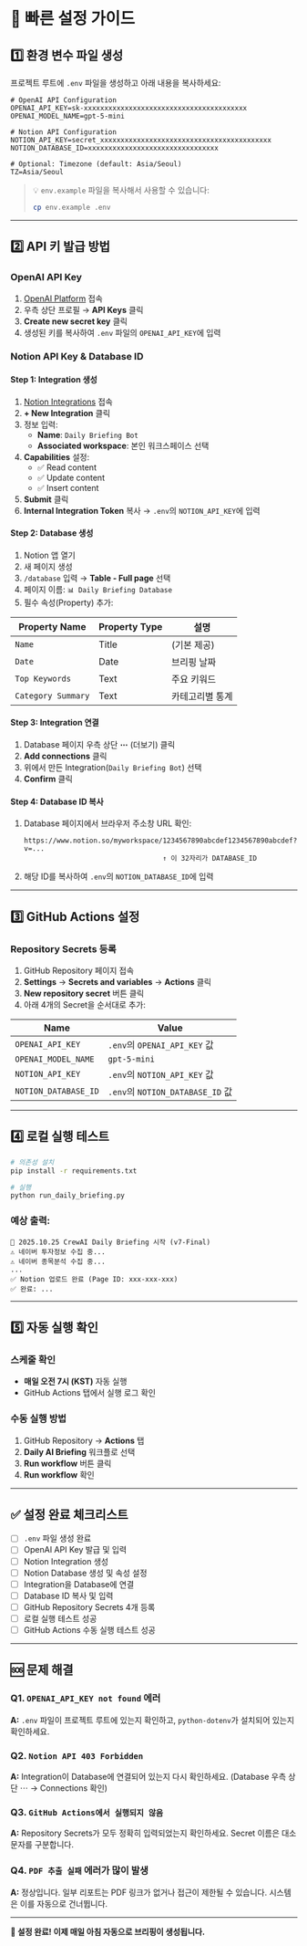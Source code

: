 # 🚀 빠른 설정 가이드

## 1️⃣ 환경 변수 파일 생성

프로젝트 루트에 `.env` 파일을 생성하고 아래 내용을 복사하세요:

```env
# OpenAI API Configuration
OPENAI_API_KEY=sk-xxxxxxxxxxxxxxxxxxxxxxxxxxxxxxxxxxxxxxxx
OPENAI_MODEL_NAME=gpt-5-mini

# Notion API Configuration
NOTION_API_KEY=secret_xxxxxxxxxxxxxxxxxxxxxxxxxxxxxxxxxxxxxxxxxx
NOTION_DATABASE_ID=xxxxxxxxxxxxxxxxxxxxxxxxxxxxxxxx

# Optional: Timezone (default: Asia/Seoul)
TZ=Asia/Seoul
```

> 💡 `env.example` 파일을 복사해서 사용할 수 있습니다:
> ```bash
> cp env.example .env
> ```

---

## 2️⃣ API 키 발급 방법

### OpenAI API Key

1. [OpenAI Platform](https://platform.openai.com/) 접속
2. 우측 상단 프로필 → **API Keys** 클릭
3. **Create new secret key** 클릭
4. 생성된 키를 복사하여 `.env` 파일의 `OPENAI_API_KEY`에 입력

### Notion API Key & Database ID

#### Step 1: Integration 생성
1. [Notion Integrations](https://www.notion.so/my-integrations) 접속
2. **+ New Integration** 클릭
3. 정보 입력:
   - **Name**: `Daily Briefing Bot`
   - **Associated workspace**: 본인 워크스페이스 선택
4. **Capabilities** 설정:
   - ✅ Read content
   - ✅ Update content
   - ✅ Insert content
5. **Submit** 클릭
6. **Internal Integration Token** 복사 → `.env`의 `NOTION_API_KEY`에 입력

#### Step 2: Database 생성
1. Notion 앱 열기
2. 새 페이지 생성
3. `/database` 입력 → **Table - Full page** 선택
4. 페이지 이름: `📊 Daily Briefing Database`
5. 필수 속성(Property) 추가:

| Property Name       | Property Type | 설명                    |
|---------------------|---------------|-------------------------|
| `Name`              | Title         | (기본 제공)             |
| `Date`              | Date          | 브리핑 날짜             |
| `Top Keywords`      | Text          | 주요 키워드             |
| `Category Summary`  | Text          | 카테고리별 통계         |

#### Step 3: Integration 연결
1. Database 페이지 우측 상단 **⋯** (더보기) 클릭
2. **Add connections** 클릭
3. 위에서 만든 Integration(`Daily Briefing Bot`) 선택
4. **Confirm** 클릭

#### Step 4: Database ID 복사
1. Database 페이지에서 브라우저 주소창 URL 확인:
   ```
   https://www.notion.so/myworkspace/1234567890abcdef1234567890abcdef?v=...
                                     ↑ 이 32자리가 DATABASE_ID
   ```
2. 해당 ID를 복사하여 `.env`의 `NOTION_DATABASE_ID`에 입력

---

## 3️⃣ GitHub Actions 설정

### Repository Secrets 등록

1. GitHub Repository 페이지 접속
2. **Settings** → **Secrets and variables** → **Actions** 클릭
3. **New repository secret** 버튼 클릭
4. 아래 4개의 Secret을 순서대로 추가:

| Name                  | Value                                |
|-----------------------|--------------------------------------|
| `OPENAI_API_KEY`      | `.env`의 `OPENAI_API_KEY` 값         |
| `OPENAI_MODEL_NAME`   | `gpt-5-mini`                             |
| `NOTION_API_KEY`      | `.env`의 `NOTION_API_KEY` 값         |
| `NOTION_DATABASE_ID`  | `.env`의 `NOTION_DATABASE_ID` 값     |

---

## 4️⃣ 로컬 실행 테스트

```bash
# 의존성 설치
pip install -r requirements.txt

# 실행
python run_daily_briefing.py
```

### 예상 출력:
```
🚀 2025.10.25 CrewAI Daily Briefing 시작 (v7-Final)
⚠️ 네이버 투자정보 수집 중...
⚠️ 네이버 종목분석 수집 중...
...
✅ Notion 업로드 완료 (Page ID: xxx-xxx-xxx)
✅ 완료: ...
```

---

## 5️⃣ 자동 실행 확인

### 스케줄 확인
- **매일 오전 7시 (KST)** 자동 실행
- GitHub Actions 탭에서 실행 로그 확인

### 수동 실행 방법
1. GitHub Repository → **Actions** 탭
2. **Daily AI Briefing** 워크플로 선택
3. **Run workflow** 버튼 클릭
4. **Run workflow** 확인

---

## ✅ 설정 완료 체크리스트

- [ ] `.env` 파일 생성 완료
- [ ] OpenAI API Key 발급 및 입력
- [ ] Notion Integration 생성
- [ ] Notion Database 생성 및 속성 설정
- [ ] Integration을 Database에 연결
- [ ] Database ID 복사 및 입력
- [ ] GitHub Repository Secrets 4개 등록
- [ ] 로컬 실행 테스트 성공
- [ ] GitHub Actions 수동 실행 테스트 성공

---

## 🆘 문제 해결

### Q1. `OPENAI_API_KEY not found` 에러
**A:** `.env` 파일이 프로젝트 루트에 있는지 확인하고, `python-dotenv`가 설치되어 있는지 확인하세요.

### Q2. `Notion API 403 Forbidden`
**A:** Integration이 Database에 연결되어 있는지 다시 확인하세요. (Database 우측 상단 ⋯ → Connections 확인)

### Q3. `GitHub Actions에서 실행되지 않음`
**A:** Repository Secrets가 모두 정확히 입력되었는지 확인하세요. Secret 이름은 대소문자를 구분합니다.

### Q4. `PDF 추출 실패` 에러가 많이 발생
**A:** 정상입니다. 일부 리포트는 PDF 링크가 없거나 접근이 제한될 수 있습니다. 시스템은 이를 자동으로 건너뜁니다.

---

**🎉 설정 완료! 이제 매일 아침 자동으로 브리핑이 생성됩니다.**

